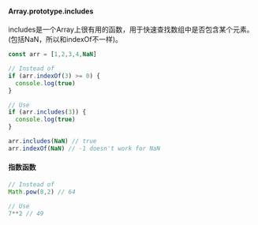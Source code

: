 #### Array.prototype.includes
includes是一个Array上很有用的函数，用于快速查找数组中是否包含某个元素。(包括NaN，所以和indexOf不一样)。
```javascript
const arr = [1,2,3,4,NaN]

// Instead of
if (arr.indexOf(3) >= 0) {
  console.log(true)
}

// Use
if (arr.includes(3)) {
  console.log(true)
}

arr.includes(NaN) // true
arr.indexOf(NaN) // -1 doesn't work for NaN
```

#### 指数函数
```javascript
// Instead of
Math.pow(8,2) // 64

// Use
7**2 // 49
```

